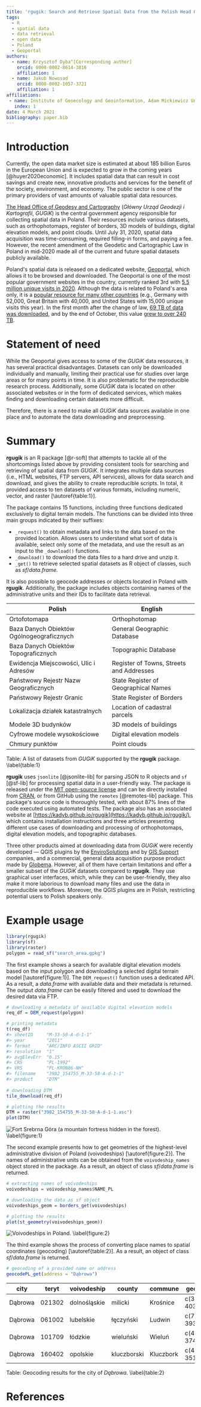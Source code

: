 ```yaml
---
title: 'rgugik: Search and Retrieve Spatial Data from the Polish Head Office of Geodesy and Cartography in R'
tags:
  - R
  - spatial data
  - data retrieval
  - open data
  - Poland
  - Geoportal
authors:
  - name: Krzysztof Dyba^[Corresponding author]
    orcid: 0000-0002-8614-3816
    affiliation: 1
  - name: Jakub Nowosad
    orcid: 0000-0002-1057-3721
    affiliation: 1
affiliations:
 - name: Institute of Geoecology and Geoinformation, Adam Mickiewicz University in Poznań
   index: 1
date: 4 March 2021
bibliography: paper.bib
---
```


# Introduction

Currently, the open data market size is estimated at about 185 billion Euros in the European Union and is expected to grow in the coming years [@huyer2020economic].
It includes spatial data that can result in cost savings and create new, innovative products and services for the benefit of the society, environment, and economy.
The public sector is one of the primary providers of vast amounts of valuable spatial data resources.

[The Head Office of Geodesy and Cartography](http://www.gugik.gov.pl/) (*Główny Urząd Geodezji i Kartografii*, *GUGiK*) is the central government agency responsible for collecting spatial data in Poland.
Their resources include various datasets, such as orthophotomaps, register of borders, 3D models of buildings, digital elevation models, and point clouds.
Until July 31, 2020, spatial data acquisition was time-consuming, required filling-in forms, and paying a fee.
However, the recent amendment of the Geodetic and Cartographic Law in Poland in mid-2020 made all of the current and future spatial datasets publicly available.

Poland's spatial data is released on a dedicated website, [Geoportal](https://mapy.geoportal.gov.pl), which allows it to be browsed and downloaded.
The Geoportal is one of the most popular government websites in the country, currently ranked 3rd with [5.5 million unique visits in 2020](https://widok.gov.pl/statistics/).
Although the data is related to Poland's area only, it is a [popular resource for many other countries](https://widok.gov.pl/statistics/geoportal-krajowy/) (e.g., Germany with 52,000, Great Britain with 40,000, and United States with 15,000 unique visits this year).
In the first month after the change of law, [69 TB of data was downloaded](http://www.gugik.gov.pl/aktualnosci/2021/03.09.2020-sierpniowe-statystyki-pobierania-uwolnionych-danych-przestrzennych), and by the end of October, this value [grew to over 240 TB](http://www.gugik.gov.pl/aktualnosci/03.11.2020-statystyka-pobierania-danych-w-pazdzierniku).

# Statement of need

While the Geoportal gives access to some of the *GUGiK* data resources, it has several practical disadvantages.
Datasets can only be downloaded individually and manually, limiting their practical use for studies over large areas or for many points in time.
It is also problematic for the reproducible research process.
Additionally, some *GUGiK* data is located on other associated websites or in the form of dedicated services, which makes finding and downloading certain datasets more difficult.

Therefore, there is a need to make all *GUGiK* data sources available in one place and to automate the data downloading and preprocessing.

# Summary

**rgugik** is an R package [@r-soft] that attempts to tackle all of the shortcomings listed above by providing consistent tools for searching and retrieving of spatial data from *GUGiK*.
It integrates multiple data sources (i.e., HTML websites, FTP servers, API services), allows for data search and download, and gives the ability to create reproducible scripts.
In total, it provided access to ten datasets of various formats, including numeric, vector, and raster [\autoref{table:1}].

The package contains 15 functions, including three functions dedicated exclusively to digital terrain models.
The functions can be divided into three main groups indicated by their suffixes: 

- `_request()` to obtain metadata and links to the data based on the provided location. 
Allows users to understand what sort of data is available, select only some of the metadata, and use the result as an input to the `_download()` functions.
- `_download()` to download the data files to a hard drive and unzip it.
- `_get()` to retrieve selected spatial datasets as R object of classes, such as *sf*/*data.frame*.

It is also possible to geocode addresses or objects located in Poland with **rgugik**.
Additionally, the package includes objects containing names of the administrative units and their IDs to facilitate data retrieval.

|Polish                                    |English                                  |
|------------------------------------------|-----------------------------------------|
|Ortofotomapa                              |Orthophotomap                            |
|Baza Danych Obiektów Ogólnogeograficznych |General Geographic Database              |
|Baza Danych Obiektów Topograficznych      |Topographic Database                     |
|Ewidencja Miejscowości, Ulic i Adresów    |Register of Towns, Streets and Addresses |
|Państwowy Rejestr Nazw Geograficznych     |State Register of Geographical Names     |
|Państwowy Rejestr Granic                  |State Register of Borders                |
|Lokalizacja działek katastralnych         |Location of cadastral parcels            |
|Modele 3D budynków                        |3D models of buildings                   |
|Cyfrowe modele wysokościowe               |Digital elevation models                 |
|Chmury punktów                            |Point clouds                             |

Table: A list of datasets from *GUGiK* supported by the **rgugik** package. \label{table:1}

**rgugik** uses `jsonlite` [@jsonlite-lib] for parsing JSON to R objects and `sf` [@sf-lib] for processing spatial data in a user-friendly way.
The package is released under the [MIT open-source license](https://github.com/kadyb/rgugik/blob/master/LICENSE.md) and can be directly installed from [CRAN](https://cran.r-project.org/web/packages/rgugik/index.html), or from GitHub using the `remotes` [@remotes-lib] package.
This package's source code is thoroughly tested, with about 87% lines of the code executed using automated tests.
The package also has an associated website at [https://kadyb.github.io/rgugik](https://kadyb.github.io/rgugik/), which contains installation instructions and three articles presenting different use cases of downloading and processing of orthophotomaps, digital elevation models, and topographic databases.

Three other products aimed at downloading data from *GUGiK* were recently developed — QGIS plugins by the [EnviroSolutions](https://github.com/envirosolutionspl?tab=repositories) and by [GIS Support](https://github.com/gis-support/gis-support-plugin) companies, and a commercial, general data acquisition purpose product made by [Globema](https://fme.globema.com/).
However, all of them have certain limitations and offer a smaller subset of the *GUGiK* datasets compared to **rgugik**.
They use graphical user interfaces, which, while they can be user-friendly, they also make it more laborious to download many files and use the data in reproducible workflows. 
Moreover, the QGIS plugins are in Polish, restricting potential users to Polish speakers only. 

# Example usage

```r
library(rgugik)
library(sf)
library(raster)
polygon = read_sf("search_area.gpkg")
```

The first example shows a search for available digital elevation models based on the input polygon and downloading a selected digital terrain model [\autoref{figure:1}].
The `DEM_request()` function uses a dedicated API. 
As a result, a *data.frame* with available data and their metadata is returned.
The output *data.frame* can be easily filtered and used to download the desired data via FTP.

```r
# downloading a metadata of available digital elevation models
req_df = DEM_request(polygon)

# printing metadata
t(req_df)
#> sheetID     "M-33-58-A-d-1-1"
#> year        "2011"
#> format      "ARC/INFO ASCII GRID"
#> resolution  "1"
#> avgElevErr  "0.15"
#> CRS         "PL-1992"
#> VRS         "PL-KRON86-NH"
#> filename    "3982_154755_M-33-58-A-d-1-1"
#> product     "DTM"
                                                                 
# downloading DTM
tile_download(req_df)

# plotting the results
DTM = raster("3982_154755_M-33-58-A-d-1-1.asc")
plot(DTM)
```
![Fort Srebrna Góra (a mountain fortress hidden in the forest). \label{figure:1}](DTM.jpeg)

The second example presents how to get geometries of the highest-level administrative division of Poland (voivodeships) [\autoref{figure:2}].
The names of administrative units can be obtained from the `voivodeship_names` object stored in the package.
As a result, an object of class *sf*/*data.frame* is returned.

```r
# extracting names of voivodeships
voivodeships = voivodeship_names$NAME_PL

# downloading the data as sf object 
voivodeships_geom = borders_get(voivodeships)

# plotting the results
plot(st_geometry(voivodeships_geom))
```
![Voivodeships in Poland. \label{figure:2}](Voivodeships.jpeg)

The third example shows the process of converting place names to spatial coordinates (geocoding) [\autoref{table:2}].
As a result, an object of class *sf*/*data.frame* is returned.

```r
# geocoding of a provided name or address
geocodePL_get(address = "Dąbrowa")
```

|city    |teryt  |voivodeship  |county      |commune   |geometry_wkt              |
|--------|-------|-------------|------------|----------|--------------------------|
|Dąbrowa |021302 |dolnośląskie |milicki     |Krośnice  |c(387236.148, 403862.917) |
|Dąbrowa |061002 |lubelskie    |łęczyński   |Ludwin    |c(770342.296, 393839.750) |
|Dąbrowa |101709 |łódzkie      |wieluński   |Wieluń    |c(467414.612, 374431.514) |
|Dąbrowa |160402 |opolskie     |kluczborski |Kluczbork |c(445709.237, 351749.657) |

Table: Geocoding results for the city of *Dąbrowa*. \label{table:2}

# References

